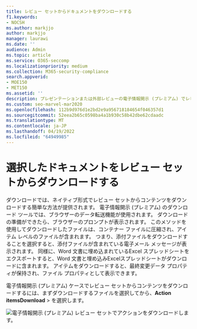```yaml
---
title: レビュー セットからドキュメントをダウンロードする
f1.keywords:
- NOCSH
ms.author: markjjo
author: markjjo
manager: laurawi
ms.date: ''
audience: Admin
ms.topic: article
ms.service: O365-seccomp
ms.localizationpriority: medium
ms.collection: M365-security-compliance
search.appverid:
- MOE150
- MET150
ms.assetid: ''
description: プレゼンテーションまたは外部レビューの電子情報開示 (プレミアム) でレビュー セットからコンテンツを選択してダウンロードする方法について説明します。
ms.custom: seo-marvel-mar2020
ms.openlocfilehash: 112b9d976d1e2bd2e9a956718184654f046357d1
ms.sourcegitcommit: 52eea2b65c0598ba4a1b930c58b42dbe62cdaadc
ms.translationtype: MT
ms.contentlocale: ja-JP
ms.lasthandoff: 04/19/2022
ms.locfileid: "64949985"
---
```

# <a name="download-selected-documents-from-a-review-set"></a>選択したドキュメントをレビュー セットからダウンロードする

ダウンロードでは、ネイティブ形式でレビュー セットからコンテンツをダウンロードする簡単な方法が提供されます。 電子情報開示 (プレミアム) のダウンロード ツールでは、ブラウザーのデータ転送機能が使用されます。 ダウンロードの準備ができたら、ブラウザーのプロンプトが表示されます。 このメソッドを使用してダウンロードしたファイルは、コンテナー ファイルに圧縮され、アイテム レベルのファイルが含まれます。 つまり、添付ファイルをダウンロードすることを選択すると、添付ファイルが含まれている電子メール メッセージが表示されます。 同様に、Word 文書に埋め込まれているExcel スプレッドシートをエクスポートすると、Word 文書と埋め込みExcelスプレッドシートがダウンロードに含まれます。 アイテムをダウンロードすると、最終変更データ プロパティが保持され、ファイル プロパティとして表示できます。

電子情報開示 (プレミアム) ケースでレビュー セットからコンテンツをダウンロードするには、まずダウンロードするファイルを選択してから、**Action** **itemsDownload** >  を選択します。

![電子情報開示 (プレミアム) レビュー セットでアクションをダウンロードします。](../media/eDiscoDownload.png)

